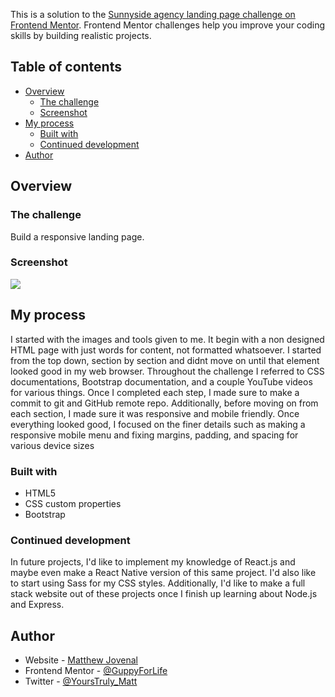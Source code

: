 This is a solution to the [Sunnyside agency landing page challenge on Frontend Mentor](https://www.frontendmentor.io/challenges/sunnyside-agency-landing-page-7yVs3B6ef). Frontend Mentor challenges help you improve your coding skills by building realistic projects.

## Table of contents

- [Overview](#overview)
  - [The challenge](#the-challenge)
  - [Screenshot](#screenshot)
- [My process](#my-process)
  - [Built with](#built-with)
  - [Continued development](#continued-development)
- [Author](#author)


## Overview

### The challenge

Build a responsive landing page.

### Screenshot

![](./images/screenshot.png)

## My process

I started with the images and tools given to me. It begin with a non designed HTML page with just words for content, not formatted whatsoever. I started from the top down, section by section and didnt move on until that element looked good in my web browser. Throughout the challenge I referred to CSS documentations, Bootstrap documentation, and a couple YouTube videos for various things. Once I completed each step, I made sure to make a commit to git and GitHub remote repo. Additionally, before moving on from each section, I made sure it was responsive and mobile friendly. Once everything looked good, I focused on the finer details such as making a responsive mobile menu and fixing margins, padding, and spacing for various device sizes

### Built with

- HTML5
- CSS custom properties
- Bootstrap


### Continued development

In future projects, I'd like to implement my knowledge of React.js and maybe even make a React Native version of this same project. I'd also like to start using Sass for my CSS styles. Additionally, I'd like to make a full stack website out of these projects once I finish up learning about Node.js and Express.

## Author

- Website - [Matthew Jovenal](https://github.com/GuppyForLife)
- Frontend Mentor - [@GuppyForLife](https://www.frontendmentor.io/profile/GuppyForLife)
- Twitter - [@YoursTruly_Matt](https://www.twitter.com/YoursTruly_Matt)